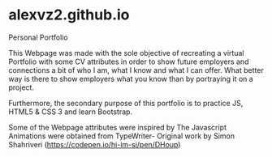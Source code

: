 # alexvz2.github.io

Personal Portfolio

This Webpage was made with the sole objective of recreating a virtual Portfolio with some CV attributes in order to show future employers and connections a bit of who I am, what I know and what I can offer.
What better way is there to show employers what you know than by portraying it on a project.

Furthermore, the secondary purpose of this portfolio is to practice JS, HTML5 & CSS 3 and learn Bootstrap.

Some of the Webpage attributes were inspired by
The Javascript Animations were obtained from
    TypeWriter- Original work by Simon Shahriveri (https://codepen.io/hi-im-si/pen/DHoup)
